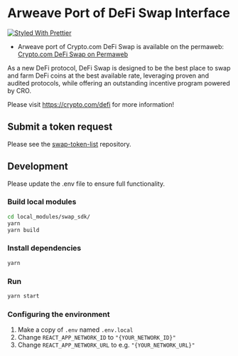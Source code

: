 # Arweave Port of DeFi Swap Interface

[![Styled With Prettier](https://img.shields.io/badge/code_style-prettier-ff69b4.svg)](https://prettier.io/)

- Arweave port of Crypto.com DeFi Swap is available on the permaweb: [Crypto.com DeFi Swap on Permaweb](https://arweave.net/g8dlCseC9voHY7J99R3GWcnaMPMGvzc8VepO06vNbdE)

As a new DeFi protocol, DeFi Swap is designed to be the best place to swap and farm DeFi coins at the best available rate, leveraging proven and audited protocols, while offering an outstanding incentive program powered by CRO.

Please visit https://crypto.com/defi for more information!

## Submit a token request

Please see the [swap-token-list](https://github.com/crypto-com/swap-token-list) repository.

## Development

Please update the .env file to ensure full functionality.

### Build local modules

```bash
cd local_modules/swap_sdk/
yarn
yarn build
```

### Install dependencies

```bash
yarn
```

### Run

```bash
yarn start
```

### Configuring the environment

1. Make a copy of `.env` named `.env.local`
2. Change `REACT_APP_NETWORK_ID` to `"{YOUR_NETWORK_ID}"`
3. Change `REACT_APP_NETWORK_URL` to e.g. `"{YOUR_NETWORK_URL}"` 
